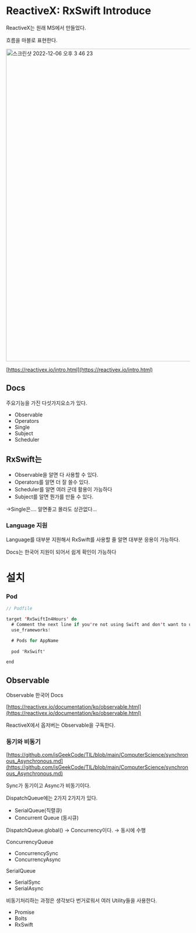 # ReactiveX: RxSwift Introduce


ReactiveX는 원래 MS에서 만들었다.

흐름을 마블로 표현한다.

<img width="854" alt="스크린샷 2022-12-06 오후 3 46 23" src="https://user-images.githubusercontent.com/76529148/208298562-fa7fa723-0b76-4ee7-acd9-c0f2d144227e.png">


[https://reactivex.io/intro.html](https://reactivex.io/intro.html)

## Docs

주요기능을 가진 다섯가지요소가 있다.

- Observable
- Operators
- Single
- Subject
- Scheduler

## RxSwift는

- Observable을 알면 다 사용할 수 있다.
- Operators를 알면 더 잘 쓸수 있다.
- Scheduler를 알면 여러 군데 활용이 가능하다
- Subject를 알면 뭔가를 만들 수 있다.

→Single은…. 알면좋고 몰라도 상관없다…

### Language 지원

Language를 대부분 지원해서
RxSwift를 사용할 줄 알면 대부분 응용이 가능하다.

Docs는 한국어 지원이 되어서 쉽게 확인이 가능하다

# 설치

### Pod

```swift
// Podfile

target 'RxSwiftIn4Hours' do
  # Comment the next line if you're not using Swift and don't want to use dynamic frameworks
  use_frameworks!

  # Pods for AppName
  
  pod 'RxSwift'

end
```

## Observable

Observable 한국어 Docs

[https://reactivex.io/documentation/ko/observable.html](https://reactivex.io/documentation/ko/observable.html)

ReactiveX에서 옵저버는 Observable을 구독한다.

### 동기와 비동기

[https://github.com/isGeekCode/TIL/blob/main/ComputerScience/synchronous_Asynchronous.md](https://github.com/isGeekCode/TIL/blob/main/ComputerScience/synchronous_Asynchronous.md)

Sync가 동기이고 Async가 비동기이다. 

DispatchQueue에는 2가지 2가지가 있다.

- SerialQueue(직렬큐)
- Concurrent Queue (동시큐)

DispatchQueue.global() → Concurrency이다. → 동시에 수행

ConcurrencyQueue 

- ConcurrencySync
- ConcurrencyAsync

SerialQueue

- SerialSync
- SerialAsync

비동기처리하는 과정은 생각보다 번거로워서 여러 Utility들을 사용한다. 

- Promise
- Bolts
- RxSwift
